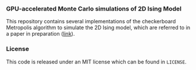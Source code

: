 ### GPU-accelerated Monte Carlo simulations of 2D Ising Model
This repository contains several implementations of the checkerboard Metropolis algorithm to simulate the 2D Ising model, which are referred to in a paper in preparation ([link](https://arxiv.org/abs/1906.06297)).

### License
This code is released under an MIT license which can be found in `LICENSE`. 
